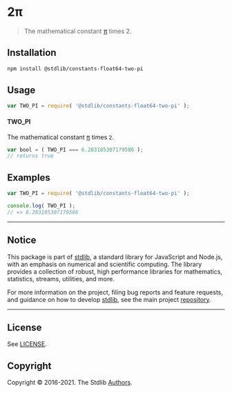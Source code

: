 <!--

@license Apache-2.0

Copyright (c) 2018 The Stdlib Authors.

Licensed under the Apache License, Version 2.0 (the "License");
you may not use this file except in compliance with the License.
You may obtain a copy of the License at

   http://www.apache.org/licenses/LICENSE-2.0

Unless required by applicable law or agreed to in writing, software
distributed under the License is distributed on an "AS IS" BASIS,
WITHOUT WARRANTIES OR CONDITIONS OF ANY KIND, either express or implied.
See the License for the specific language governing permissions and
limitations under the License.

-->

# 2π

> The mathematical constant [π][@stdlib/constants/float64/pi] times 2.

<section class="installation">

## Installation

```bash
npm install @stdlib/constants-float64-two-pi
```

</section>

<section class="usage">

## Usage

```javascript
var TWO_PI = require( '@stdlib/constants-float64-two-pi' );
```

#### TWO_PI

The mathematical constant [π][@stdlib/constants/float64/pi] times `2`.

```javascript
var bool = ( TWO_PI === 6.283185307179586 );
// returns true
```

</section>

<!-- /.usage -->

<section class="examples">

## Examples

<!-- TODO: better example -->

<!-- eslint no-undef: "error" -->

```javascript
var TWO_PI = require( '@stdlib/constants-float64-two-pi' );

console.log( TWO_PI );
// => 6.283185307179586
```

</section>

<!-- /.examples -->


<section class="main-repo" >

* * *

## Notice

This package is part of [stdlib][stdlib], a standard library for JavaScript and Node.js, with an emphasis on numerical and scientific computing. The library provides a collection of robust, high performance libraries for mathematics, statistics, streams, utilities, and more.

For more information on the project, filing bug reports and feature requests, and guidance on how to develop [stdlib][stdlib], see the main project [repository][stdlib].

---

## License

See [LICENSE][stdlib-license].


## Copyright

Copyright &copy; 2016-2021. The Stdlib [Authors][stdlib-authors].

</section>

<!-- /.stdlib -->

<!-- Section for all links. Make sure to keep an empty line after the `section` element and another before the `/section` close. -->

<section class="links">

[stdlib]: https://github.com/stdlib-js/stdlib

[stdlib-authors]: https://github.com/stdlib-js/stdlib/graphs/contributors

[stdlib-license]: https://raw.githubusercontent.com/stdlib-js/constants-float64-two-pi/main/LICENSE

[@stdlib/constants/float64/pi]: https://github.com/stdlib-js/constants-float64-pi

</section>

<!-- /.links -->
